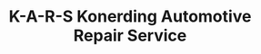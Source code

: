 ---
title: "K-A-R-S Konerding Automotive Repair Service"
url: /huntingburg/k-a-r-s-konerding-automotive-repair-service/
shop: car repair
---